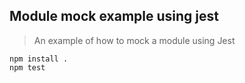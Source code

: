 ## Module mock example using jest

> An example of how to mock a module using Jest

```shell
npm install .
npm test
```
